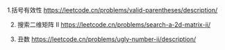 1.括号有效性 https://leetcode.cn/problems/valid-parentheses/description/

2. 搜索二维矩阵 II https://leetcode.cn/problems/search-a-2d-matrix-ii/

3. 丑数 https://leetcode.cn/problems/ugly-number-ii/description/
